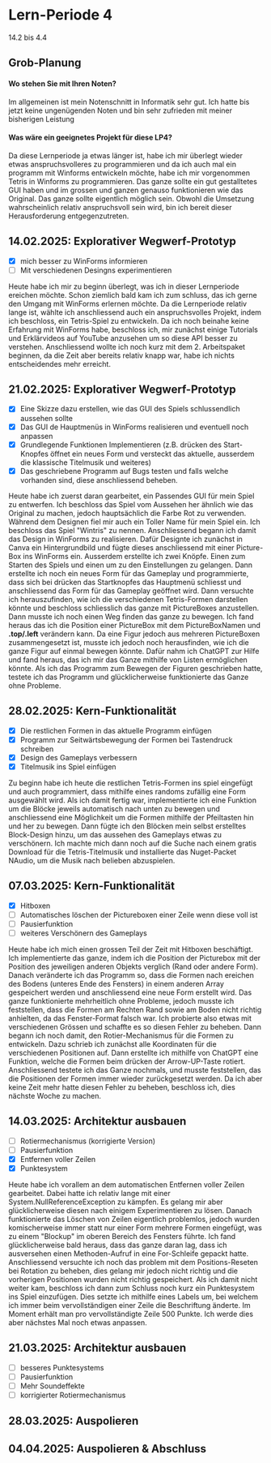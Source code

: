 # Lern-Periode 4

14.2 bis 4.4

## Grob-Planung

#### Wo stehen Sie mit Ihren Noten?
Im allgemeinen ist mein Notenschnitt in Informatik sehr gut. Ich hatte bis jetzt keine ungenügenden Noten und bin sehr zufrieden mit meiner bisherigen Leistung
#### Was wäre ein geeignetes Projekt für diese LP4?
Da diese Lernperiode ja etwas länger ist, habe ich mir überlegt wieder etwas anspruchsvolleres zu programmieren und da ich auch mal ein programm mit Winforms entwickeln möchte, habe ich mir vorgenommen Tetris in Winforms zu programmieren. Das ganze sollte ein gut gestalltetes GUI haben und im grossen und ganzen genauso funktionieren wie das Original. Das ganze sollte eigentlich möglich sein. Obwohl die Umsetzung wahrscheinlich relativ anspruchsvoll sein wird, bin ich bereit dieser Herausforderung entgegenzutreten.

## 14.02.2025: Explorativer Wegwerf-Prototyp

- [X] mich besser zu WinForms informieren
- [ ] Mit verschiedenen Desingns experimentieren

Heute habe ich mir zu beginn überlegt, was ich in dieser Lernperiode ereichen möchte. Schon ziemlich bald kam ich zum schluss, das ich gerne den Umgang mit WinForms erlernen möchte. Da die Lernperiode relativ lange ist, wählte ich anschliessend auch ein anspruchsvolles Projekt, indem ich beschloss, ein Tetris-Spiel zu entwickeln. Da ich noch beinahe keine Erfahrung mit WinForms habe, beschloss ich, mir zunächst einige Tutorials und Erklärvideos auf YouTube anzusehen um so diese API besser zu verstehen. Anschliessend wollte ich noch kurz mit dem 2. Arbeitspaket beginnen, da die Zeit aber bereits relativ knapp war, habe ich nichts entscheidendes mehr erreicht.

## 21.02.2025: Explorativer Wegwerf-Prototyp

- [X] Eine Skizze dazu erstellen, wie das GUI des Spiels schlussendlich aussehen sollte
- [X] Das GUI de Hauptmenüs in WinForms realisieren und eventuell noch anpassen
- [X] Grundlegende Funktionen Implementieren (z.B. drücken des Start-Knopfes öffnet ein neues Form und versteckt das aktuelle, ausserdem die klassische Titelmusik und weiteres)
- [X] Das geschriebene Programm auf Bugs testen und falls welche vorhanden sind, diese anschliessend beheben.

Heute habe ich zuerst daran gearbeitet, ein Passendes GUI für mein Spiel zu entwerfen. Ich beschloss das Spiel vom Aussehen her ähnlich wie das Original zu machen, jedoch hauptsächlich die Farbe Rot zu verwenden. Während dem Designen fiel mir auch ein Toller Name für mein Spiel ein. Ich beschloss das Spiel "Wintris" zu nennen. Anschliessend begann ich damit das Design in WinForms zu realisieren. Dafür Designte ich zunächst in Canva ein Hintergrundbild und fügte dieses anschliessend mit einer Picture-Box ins WinForms ein. Ausserdem erstellte ich zwei Knöpfe. Einen zum Starten des Spiels und einen um zu den Einstellungen zu gelangen. Dann erstellte ich noch ein neues Form für das Gameplay und programmierte, dass sich bei drücken das Startknopfes das Hauptmenü schliesst und anschliessend das Form für das Gameplay geöffnet wird. Dann versuchte ich herauszufinden, wie ich die verschiedenen Tetris-Formen darstellen könnte und beschloss schliesslich das ganze mit PictureBoxes anzustellen. Dann musste ich noch einen Weg finden das ganze zu bewegen. Ich fand heraus das ich die Position einer PictureBox mit dem PictureBoxNamen und **.top/.left** verändern kann. Da eine Figur jedoch aus mehreren PictureBoxen zusammengesetzt ist, musste ich jedoch noch herausfinden, wie ich die ganze Figur  auf einmal bewegen könnte. Dafür nahm ich ChatGPT zur Hilfe und fand heraus, das ich mir das Ganze mithilfe von Listen ermöglichen könnte. Als ich das Programm zum Bewegen der Figuren geschrieben hatte, testete ich das Programm und glücklicherweise funktionierte das Ganze ohne Probleme.

## 28.02.2025: Kern-Funktionalität

- [X] Die restlichen Formen in das aktuelle Programm einfügen
- [X] Programm zur Seitwärtsbewegung der Formen bei Tastendruck schreiben
- [X] Design des Gameplays verbessern
- [X] Titelmusik ins Spiel einfügen
      
Zu beginn habe ich heute die restlichen Tetris-Formen ins spiel eingefügt und auch programmiert, dass mithilfe eines randoms zufällig eine Form ausgewählt wird. Als ich damit fertig war, implementierte ich eine Funktion um die Blöcke jeweils automatisch nach unten zu bewegen und anschliessend eine Möglichkeit um die Formen mithilfe der Pfeiltasten hin und her zu bewegen. Dann fügte ich den Blöcken mein selbst erstelltes Block-Design hinzu, um das aussehen des Gameplays etwas zu verschönern. Ich machte mich dann noch auf die Suche nach einem gratis Download für die Tetris-Titelmusik und installierte das Nuget-Packet NAudio, um die Musik nach belieben abzuspielen.

## 07.03.2025: Kern-Funktionalität
- [X] Hitboxen
- [ ] Automatisches löschen der Pictureboxen einer Zeile wenn diese voll ist
- [ ] Pausierfunktion
- [ ] weiteres Verschönern des Gameplays
      
Heute habe ich mich einen grossen Teil der Zeit mit Hitboxen beschäftigt. Ich implementierte das ganze, indem ich die Position der Picturebox mit der Position des jeweiligen anderen Objekts verglich (Rand oder andere Form). Danach veränderte ich das Programm so, dass die Formen nach ereichen des Bodens (unteres Ende des Fensters) in einem anderen Array gespeichert werden und anschliessend eine neue Form erstellt wird. Das ganze funktionierte mehrheitlich ohne Probleme, jedoch musste ich feststellen, dass die Formen am Rechten Rand sowie am Boden nicht richtig anhielten, da das Fenster-Format falsch war. Ich probierte also etwas mit verschiedenen Grössen und schaffte es so diesen Fehler zu beheben. Dann begann ich noch damit, den Rotier-Mechanismus für die Formen zu entwickeln. Dazu schrieb ich zunächst alle Koordinaten für die verschiedenen Positionen auf. Dann erstellte ich mithilfe von ChatGPT eine Funktion, welche die Formen beim drücken der Arrow-UP-Taste rotiert. Anschliessend testete ich das Ganze nochmals, und musste feststellen, das die Positionen der Formen immer wieder zurückgesetzt werden. Da ich aber keine Zeit mehr hatte diesen Fehler zu beheben, beschloss ich, dies nächste Woche zu machen.
## 14.03.2025: Architektur ausbauen
- [ ] Rotiermechanismus (korrigierte Version)
- [ ] Pausierfunktion
- [X] Entfernen voller Zeilen
- [X] Punktesystem

Heute habe ich vorallem an dem automatischen Entfernen voller Zeilen gearbeitet. Dabei hatte ich relativ lange mit einer System.NullReferenceException zu kämpfen. Es gelang mir aber glücklicherweise diesen nach einigem Experimentieren zu lösen. Danach funktionierte das Löschen von Zeilen eigentlich problemlos, jedoch wurden komischerweise immer statt nur einer Form mehrere Formen eingefügt, was zu einem "Blockup" im oberen Bereich des Fensters führte. Ich fand glücklicherweise bald heraus, dass das ganze daran lag, dass ich ausversehen einen Methoden-Aufruf in eine For-Schleife gepackt hatte. Anschliessend versuchte ich noch das problem mit dem Positions-Reseten bei Rotation zu beheben, dies gelang mir jedoch nicht richtig und die vorherigen Positionen wurden nicht richtig gespeichert. Als ich damit nicht weiter kam, beschloss ich dann zum Schluss noch kurz ein Punktesystem ins Spiel einzufügen. Dies setzte ich mithilfe eines Labels um, bei welchem ich immer beim vervollständigen einer Zeile die Beschriftung änderte. Im Moment erhält man pro vervollständigte Zeile 500 Punkte. Ich werde dies aber nächstes Mal noch etwas anpassen.
## 21.03.2025: Architektur ausbauen
- [ ] besseres Punktesystems
- [ ] Pausierfunktion
- [ ] Mehr Soundeffekte
- [ ] korrigierter Rotiermechanismus

## 28.03.2025: Auspolieren

## 04.04.2025: Auspolieren & Abschluss

